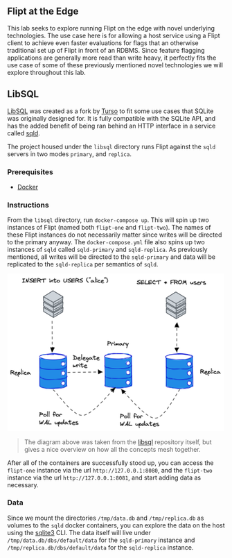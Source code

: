 Flipt at the Edge
------------

This lab seeks to explore running Flipt on the edge with novel underlying technologies. The use case here is for allowing a host service using a Flipt client to achieve even faster evaluations for flags that an otherwise traditional set up of Flipt in front of an RDBMS. Since feature flagging applications are generally more read than write heavy, it perfectly fits the use case of some of these previously mentioned novel technologies we will explore throughout this lab.

## LibSQL

[LibSQL](https://github.com/tursodatabase/libsql) was created as a fork by [Turso](https://turso.tech/) to fit some use cases that SQLite was originally designed for. It is fully compatible with the SQLite API, and has the added benefit of being ran behind an HTTP interface in a service called [sqld](https://github.com/tursodatabase/libsql/tree/main/libsql-server/sqld).

The project housed under the `libsql` directory runs Flipt against the `sqld` servers in two modes `primary`, and `replica`.

### Prerequisites

- [Docker](https://www.docker.com/)

### Instructions

From the `libsql` directory, run `docker-compose up`. This will spin up two instances of Flipt (named both `flipt-one` and `flipt-two`). The names of these Flipt instances do not necessarily matter since writes will be directed to the primary anyway. The `docker-compose.yml` file also spins up two instances of `sqld` called `sqld-primary` and `sqld-replica`. As previously mentioned, all writes will be directed to the `sqld-primary` and data will be replicated to the `sqld-replica` per semantics of `sqld`.

<img src="./images/sqld-overview.png" alt="SQLD Overivew" width="500px" />

> The diagram above was taken from the [libsql](https://github.com/tursodatabase/libsql) repository itself, but gives a nice overview on how all the concepts mesh together.

After all of the containers are successfully stood up, you can access the `flipt-one` instance via the url `http://127.0.0.1:8080`, and the `flipt-two` instance via the url `http://127.0.0.1:8081`, and start adding data as necessary.

### Data

Since we mount the directories `/tmp/data.db` and `/tmp/replica.db` as volumes to the `sqld` docker containers, you can explore the data on the host using the [sqlite3](https://www.sqlite.org/download.html) CLI. The data itself will live under `/tmp/data.db/dbs/default/data` for the `sqld-primary` instance and `/tmp/replica.db/dbs/default/data` for the `sqld-replica` instance.